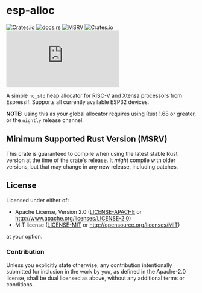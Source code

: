 # esp-alloc

[![Crates.io](https://img.shields.io/crates/v/esp-alloc?labelColor=1C2C2E&color=C96329&logo=Rust&style=flat-square)](https://crates.io/crates/esp-alloc)
[![docs.rs](https://img.shields.io/docsrs/esp-alloc?labelColor=1C2C2E&color=C96329&logo=rust&style=flat-square)](https://docs.espressif.com/projects/rust/esp-alloc/latest/)
![MSRV](https://img.shields.io/badge/MSRV-1.86.0-blue?labelColor=1C2C2E&style=flat-square)
![Crates.io](https://img.shields.io/crates/l/esp-alloc?labelColor=1C2C2E&style=flat-square)
[![Matrix](https://img.shields.io/matrix/esp-rs:matrix.org?label=join%20matrix&labelColor=1C2C2E&color=BEC5C9&logo=matrix&style=flat-square)](https://matrix.to/#/#esp-rs:matrix.org)

A simple `no_std` heap allocator for RISC-V and Xtensa processors from Espressif. Supports all currently available ESP32 devices.

**NOTE:** using this as your global allocator requires using Rust 1.68 or greater, or the `nightly` release channel.

## Minimum Supported Rust Version (MSRV)

This crate is guaranteed to compile when using the latest stable Rust version at the time of the crate's release. It _might_ compile with older versions, but that may change in any new release, including patches.

## License

Licensed under either of:

- Apache License, Version 2.0 ([LICENSE-APACHE](../LICENSE-APACHE) or http://www.apache.org/licenses/LICENSE-2.0)
- MIT license ([LICENSE-MIT](../LICENSE-MIT) or http://opensource.org/licenses/MIT)

at your option.

### Contribution

Unless you explicitly state otherwise, any contribution intentionally submitted for inclusion in
the work by you, as defined in the Apache-2.0 license, shall be dual licensed as above, without
any additional terms or conditions.
